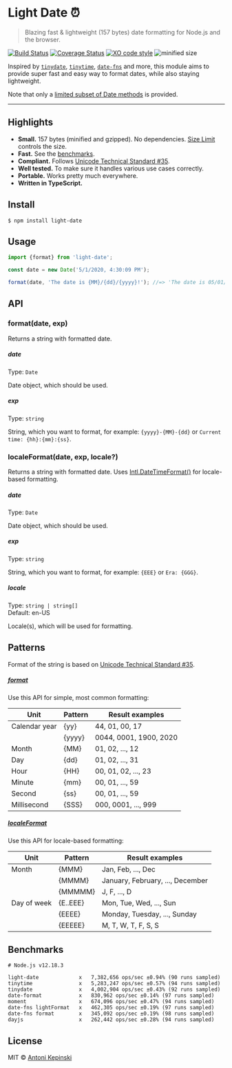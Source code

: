 # Light Date :alarm_clock:

> Blazing fast & lightweight (157 bytes) date formatting for Node.js and the browser.

[![Build Status](https://travis-ci.com/xxczaki/light-date.svg?branch=master)](https://travis-ci.com/xxczaki/light-date)
[![Coverage Status](https://coveralls.io/repos/github/xxczaki/light-date/badge.svg?branch=master)](https://coveralls.io/github/xxczaki/light-date?branch=master)
[![XO code style](https://img.shields.io/badge/code_style-XO-5ed9c7.svg)](https://github.com/xojs/xo)
![minified size](https://img.shields.io/bundlephobia/minzip/light-date)

Inspired by [`tinydate`](https://github.com/lukeed/tinydate), [`tinytime`](https://github.com/aweary/tinytime), [`date-fns`](https://github.com/date-fns/date-fns) and more, this module aims to provide super fast and easy way to format dates, while also staying lightweight.

Note that only a [limited subset of Date methods](#patterns) is provided.

---

## Highlights

* **Small.** 157 bytes (minified and gzipped). No dependencies. [Size Limit](https://github.com/ai/size-limit) controls the size.
* **Fast.** See the [benchmarks](#benchmarks).
* **Compliant.** Follows [Unicode Technical Standard #35](https://www.unicode.org/reports/tr35/tr35-dates.html#Date_Field_Symbol_Table).
* **Well tested.** To make sure it handles various use cases correctly.
* **Portable.** Works pretty much everywhere.
* **Written in TypeScript.**

## Install

```
$ npm install light-date
```

## Usage

```js
import {format} from 'light-date';

const date = new Date('5/1/2020, 4:30:09 PM');

format(date, 'The date is {MM}/{dd}/{yyyy}!'); //=> 'The date is 05/01/2020!'
```

## API

### format(date, exp)

Returns a string with formatted date.

##### date

Type: `Date`

Date object, which should be used.

##### exp

Type: `string`

String, which you want to format, for example: `{yyyy}-{MM}-{dd}` or `Current time: {hh}:{mm}:{ss}`.

### localeFormat(date, exp, locale?)

Returns a string with formatted date. Uses [Intl.DateTimeFormat()](https://developer.mozilla.org/en-US/docs/Web/JavaScript/Reference/Global_Objects/Intl/DateTimeFormat/DateTimeFormat) for locale-based formatting.

##### date

Type: `Date`

Date object, which should be used.

##### exp

Type: `string`

String, which you want to format, for example: `{EEE}` or `Era: {GGG}`.

##### locale

Type: `string | string[]`\
Default: en-US

Locale(s), which will be used for formatting.

## Patterns

Format of the string is based on [Unicode Technical Standard #35](https://www.unicode.org/reports/tr35/tr35-dates.html#Date_Field_Symbol_Table).

##### [format](#formatdate-exp)

Use this API for simple, most common formatting:

| **Unit**      | **Pattern** | **Result examples**    |
| ------------- | ----------- | ---------------------- |
| Calendar year | {yy}        | 44, 01, 00, 17         |
|               | {yyyy}      | 0044, 0001, 1900, 2020 |
| Month         | {MM}        | 01, 02, ..., 12        |
| Day           | {dd}        | 01, 02, ..., 31        |
| Hour          | {HH}        | 00, 01, 02, ..., 23    |
| Minute        | {mm}        | 00, 01, ..., 59        |
| Second        | {ss}        | 00, 01, ..., 59        |
| Millisecond   | {SSS}       | 000, 0001, ..., 999    |

##### [localeFormat](#localeformatdate-exp-locale)

Use this API for locale-based formatting:

| **Unit**    | **Pattern** | **Result examples**              |
| ----------- | ----------- | -------------------------------- |
| Month       | {MMM}       | Jan, Feb, ..., Dec               |
|             | {MMMM}      | January, February, ..., December |
|             | {MMMMM}     | J, F, ..., D                     |
| Day of week | {E..EEE}    | Mon, Tue, Wed, ..., Sun          |
|             | {EEEE}      | Monday, Tuesday, ..., Sunday     |
|             | {EEEEE}     | M, T, W, T, F, S, S              |

## Benchmarks

```
# Node.js v12.18.3

light-date             x   7,382,656 ops/sec ±0.94% (90 runs sampled)
tinytime               x   5,283,247 ops/sec ±0.57% (94 runs sampled)
tinydate               x   4,002,904 ops/sec ±0.43% (92 runs sampled)
date-format            x   830,962 ops/sec ±0.14% (97 runs sampled)
moment                 x   674,096 ops/sec ±0.47% (94 runs sampled)
date-fns lightFormat   x   462,305 ops/sec ±0.19% (97 runs sampled)
date-fns format        x   345,092 ops/sec ±0.19% (98 runs sampled)
dayjs                  x   262,442 ops/sec ±0.28% (94 runs sampled)
```

## License

MIT © [Antoni Kepinski](https://kepinski.me)
